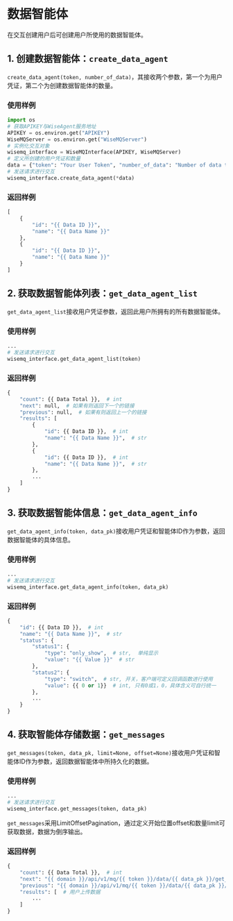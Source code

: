 数据智能体
=============
在交互创建用户后可创建用户所使用的数据智能体。

## 1. 创建数据智能体：`create_data_agent`
`create_data_agent(token, number_of_data)`，其接收两个参数，第一个为用户凭证，第二个为创建数据智能体的数量。

### 使用样例
```python
import os
# 获取APIKEY与WiseAgent服务地址
APIKEY = os.environ.get("APIKEY")
WiseMQServer = os.environ.get("WiseMQServer")
# 实例化交互对象
wisemq_interface = WiseMQInterface(APIKEY, WiseMQServer)
# 定义所创建的用户凭证和数量
data = {"token": "Your User Token", "number_of_data": "Number of data that supposed to generate"}
# 发送请求进行交互
wisemq_interface.create_data_agent(*data)
```

### 返回样例
```python
[
    {
        "id": "{{ Data ID }}",
        "name": "{{ Data Name }}"
    },
    {
        "id": "{{ Data ID }}",
        "name": "{{ Data Name }}"
    }
]
```

## 2. 获取数据智能体列表：`get_data_agent_list`
`get_data_agent_list`接收用户凭证参数，返回此用户所拥有的所有数据智能体。

### 使用样例
```python
...
# 发送请求进行交互
wisemq_interface.get_data_agent_list(token)
```

### 返回样例
```python
{
    "count": {{ Data Total }},  # int
    "next": null,  # 如果有则返回下一个的链接
    "previous": null,  # 如果有则返回上一个的链接
    "results": [
        {
            "id": {{ Data ID }},  # int
            "name": "{{ Data Name }}",  # str
        },
        {
            "id": {{ Data ID }},  # int
            "name": "{{ Data Name }}",  # str
        },
        ...
    ]
}
```

## 3. 获取数据智能体信息：`get_data_agent_info`
`get_data_agent_info(token, data_pk)`接收用户凭证和智能体ID作为参数，返回数据智能体的具体信息。

### 使用样例
```python
...
# 发送请求进行交互
wisemq_interface.get_data_agent_info(token, data_pk)
```

### 返回样例
```python
{
    "id": {{ Data ID }},  # int
    "name": "{{ Data Name }}",  # str
    "status": {
        "status1": {
            "type": "only_show",  # str,  单纯显示
            "value": "{{ Value }}"  # str
        },
        "status2": {
            "type": "switch",  # str, 开关，客户端可定义回调函数进行使用
            "value": {{ 0 or 1}}  # int, 只有0或1，0，具体含义可自行统一
        },
        ...
    }
}
```

## 4. 获取智能体存储数据：`get_messages`
`get_messages(token, data_pk, limit=None, offset=None)`接收用户凭证和智能体ID作为参数，返回数据智能体中所持久化的数据。

### 使用样例
```python
...
# 发送请求进行交互
wisemq_interface.get_messages(token, data_pk)
```
`get_messages`采用LimitOffsetPagination，通过定义开始位置offset和数量limit可获取数据，数据为倒序输出。

### 返回样例
```python
{
    "count": {{ Data Total }},  # int
    "next": "{{ domain }}/api/v1/mq/{{ token }}/data/{{ data_pk }}/get_messages?limit={{ limit }}&offset={{ offset }}",  # 下一页的地址
    "previous": "{{ domain }}/api/v1/mq/{{ token }}/data/{{ data_pk }}/get_messages?limit={{ limit }}",  # 上一页的地址
    "results": [  # 用户上传数据
        ...
    ]
}
```